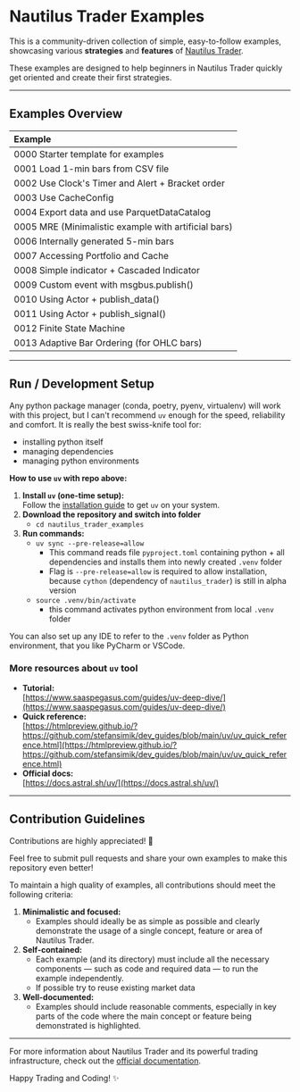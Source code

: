 # Nautilus Trader Examples

This is a community-driven collection of simple, easy-to-follow examples, showcasing various **strategies**
and **features** of [Nautilus Trader](https://nautilus-trader.github.io/).  

These examples are designed to help beginners in Nautilus Trader quickly get oriented and create their first strategies.

---

## Examples Overview

| Example                                              |
|:-----------------------------------------------------|
| 0000 Starter template for examples                   |
| 0001 Load 1-min bars from CSV file                   |
| 0002 Use Clock's Timer and Alert + Bracket order     |
| 0003 Use CacheConfig                                 |
| 0004 Export data and use ParquetDataCatalog          |
| 0005 MRE (Minimalistic example with artificial bars) |
| 0006 Internally generated 5-min bars                 |
| 0007 Accessing Portfolio and Cache                   |
| 0008 Simple indicator + Cascaded Indicator           |
| 0009 Custom event with msgbus.publish()              |
| 0010 Using Actor + publish_data()                    |
| 0011 Using Actor + publish_signal()                  |
| 0012 Finite State Machine                            |
| 0013 Adaptive Bar Ordering (for OHLC bars)           |

---

## Run / Development Setup

Any python package manager (conda, poetry, pyenv, virtualenv) will work with this project, but I can't recommend `uv` enough for the speed, reliability and comfort. It is really the best swiss-knife tool for:

- installing python itself
- managing dependencies
- managing python environments

**How to use `uv` with repo above:**

1. **Install `uv` (one-time setup):**  
   Follow the [installation guide](https://docs.astral.sh/uv/getting-started/installation/) to get `uv` on your system.
2. **Download the repository and switch into folder** 
   * `cd nautilus_trader_examples`
3. **Run commands:**
   * `uv sync --pre-release=allow`  
      * This command reads file `pyproject.toml` containing python + all dependencies and installs them into newly created `.venv` folder
      * Flag is `--pre-release=allow` is required to allow installation, because `cython` (dependency of `nautilus_trader`) is still in alpha version
   * `source .venv/bin/activate`
      * this command activates python environment from local `.venv` folder

You can also set up any IDE to refer to the `.venv` folder as Python environment, that you like PyCharm or VSCode.

### More resources about `uv` tool
- **Tutorial:**  
  [https://www.saaspegasus.com/guides/uv-deep-dive/](https://www.saaspegasus.com/guides/uv-deep-dive/)
- **Quick reference:**  
  [https://htmlpreview.github.io/?https://github.com/stefansimik/dev_guides/blob/main/uv/uv_quick_reference.html](https://htmlpreview.github.io/?https://github.com/stefansimik/dev_guides/blob/main/uv/uv_quick_reference.html)
- **Official docs:**  
  [https://docs.astral.sh/uv/](https://docs.astral.sh/uv/)

---

## Contribution Guidelines  

Contributions are highly appreciated! 🚀 

Feel free to submit pull requests and share your own examples to make this repository even better!

To maintain a high quality of examples, all contributions should meet the following criteria:  

1. **Minimalistic and focused:**  
   * Examples should ideally be as simple as possible and clearly demonstrate the usage of a single concept, feature or area of Nautilus Trader.
2. **Self-contained:**  
   * Each example (and its directory) must include all the necessary components — such as code and required data — to run the example independently. 
   * If possible try to reuse existing market data
3. **Well-documented:**  
   * Examples should include reasonable comments, especially in key parts of the code where the main concept or feature being demonstrated is highlighted.

---

For more information about Nautilus Trader and its powerful trading infrastructure, check out the [official documentation](https://nautilus-trader.github.io/).  

Happy Trading and Coding! ✨